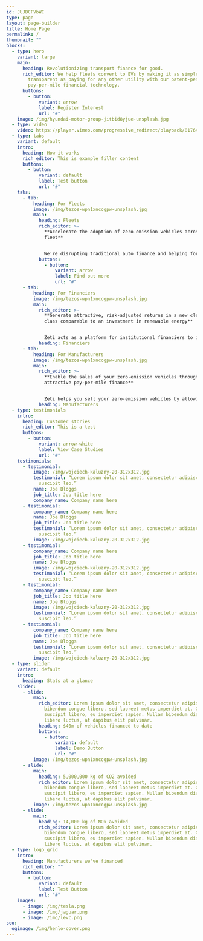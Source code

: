 ```yaml
---
id: JUJDCFVbWC
type: page
layout: page-builder
title: Home Page
permalink: /
thumbnail: ""
blocks:
  - type: hero
    variant: large
    main:
      heading: Revolutionizing transport finance for good.
      rich_editor: We help fleets convert to EVs by making it as simple, easy and
        transparent as paying for any other utility with our patent-pending
        pay-per-mile financial technology.
      buttons:
        - button:
            variant: arrow
            label: Register Interest
            url: "#"
    image: /img/hyundai-motor-group-jitbid8yjue-unsplash.jpg
  - type: video
    video: https://player.vimeo.com/progressive_redirect/playback/817643304/rendition/720p/file.mp4?loc=external&signature=48b73b5fb78d9082be47f009d252171fb9b13cfce8c20459546b0167bc2f207a
  - type: tabs
    variant: default
    intro:
      heading: How it works
      rich_editor: T﻿his is example filler content
      buttons:
        - button:
            variant: default
            label: Test button
            url: "#"
    tabs:
      - tab:
          heading: For Fleets
          image: /img/tezos-wpn1xnccgpw-unsplash.jpg
          main:
            heading: Fleets
            rich_editor: >-
              **Accelerate the adoption of zero-emission vehicles across your
              fleet**


              We're disrupting traditional auto finance and helping forward-thinking fleet operators convert to electric vehicles by making it as simple, easy and transparent as paying for any other utility.
            buttons:
              - button:
                  variant: arrow
                  label: Find out more
                  url: "#"
      - tab:
          heading: For Financiers
          image: /img/tezos-wpn1xnccgpw-unsplash.jpg
          main:
            rich_editor: >-
              **Generate attractive, risk-adjusted returns in a new clean asset
              class comparable to an investment in renewable energy**


              Zeti acts as a platform for institutional financiers to invest into clean, connected vehicle fleets through a pay-per-mile (or km or kWh) model; managing automated payments and real-time financial and sustainability reporting for financiers via its digital platform, ZERO.
            heading: Financiers
      - tab:
          heading: For Manufacturers
          image: /img/tezos-wpn1xnccgpw-unsplash.jpg
          main:
            rich_editor: >-
              **Enable the sales of your zero-emission vehicles through
              attractive pay-per-mile finance**


              Zeti helps you sell your zero-emission vehicles by allowing you to offer your fleet customers the option of paying per mile, rather than having a fixed monthly cost. Zeti can even deploy your in-house financing division’s money through its platform to turn it into a pay-per-mile offering.
            heading: Manufacturers
  - type: testimonials
    intro:
      heading: Customer stories
      rich_editor: T﻿his is a test
      buttons:
        - button:
            variant: arrow-white
            label: View Case Studies
            url: "#"
    testimonials:
      - testimonial:
          image: /img/wojciech-kaluzny-20-312x312.jpg
          testimonial: “Lorem ipsum dolor sit amet, consectetur adipiscing elit. Donec eu
            suscipit leo.”
          name: Joe Bloggs
          job_title: Job title here
          company_name: Company name here
      - testimonial:
          company_name: Company name here
          name: Joe Bloggs
          job_title: Job title here
          testimonial: “Lorem ipsum dolor sit amet, consectetur adipiscing elit. Donec eu
            suscipit leo.”
          image: /img/wojciech-kaluzny-20-312x312.jpg
      - testimonial:
          company_name: Company name here
          job_title: Job title here
          name: Joe Bloggs
          image: /img/wojciech-kaluzny-20-312x312.jpg
          testimonial: “Lorem ipsum dolor sit amet, consectetur adipiscing elit. Donec eu
            suscipit leo.”
      - testimonial:
          company_name: Company name here
          job_title: Job title here
          name: Joe Bloggs
          image: /img/wojciech-kaluzny-20-312x312.jpg
          testimonial: “Lorem ipsum dolor sit amet, consectetur adipiscing elit. Donec eu
            suscipit leo.”
      - testimonial:
          company_name: Company name here
          job_title: Job title here
          name: Joe Bloggs
          testimonial: “Lorem ipsum dolor sit amet, consectetur adipiscing elit. Donec eu
            suscipit leo.”
          image: /img/wojciech-kaluzny-20-312x312.jpg
  - type: slider
    variant: default
    intro:
      heading: Stats at a glance
    slider:
      - slide:
          main:
            rich_editor: Lorem ipsum dolor sit amet, consectetur adipiscing elit. Morbi
              bibendum congue libero, sed laoreet metus imperdiet at. Cras et
              suscipit libero, eu imperdiet sapien. Nullam bibendum diam in
              libero luctus, at dapibus elit pulvinar.
            heading: $40m of vehicles financed to date
            buttons:
              - button:
                  variant: default
                  label: Demo Button
                  url: "#"
          image: /img/tezos-wpn1xnccgpw-unsplash.jpg
      - slide:
          main:
            heading: 5,000,000 kg of CO2 avoided
            rich_editor: Lorem ipsum dolor sit amet, consectetur adipiscing elit. Morbi
              bibendum congue libero, sed laoreet metus imperdiet at. Cras et
              suscipit libero, eu imperdiet sapien. Nullam bibendum diam in
              libero luctus, at dapibus elit pulvinar.
          image: /img/tezos-wpn1xnccgpw-unsplash.jpg
      - slide:
          main:
            heading: 14,000 kg of NOx avoided
            rich_editor: Lorem ipsum dolor sit amet, consectetur adipiscing elit. Morbi
              bibendum congue libero, sed laoreet metus imperdiet at. Cras et
              suscipit libero, eu imperdiet sapien. Nullam bibendum diam in
              libero luctus, at dapibus elit pulvinar.
  - type: logo_grid
    intro:
      heading: Manufacturers we've financed
      rich_editor: ""
      buttons:
        - button:
            variant: default
            label: Test Button
            url: "#"
    images:
      - image: /img/tesla.png
      - image: /img/jaguar.png
      - image: /img/levc.png
seo:
  ogimage: /img/henlo-cover.png
---
```

